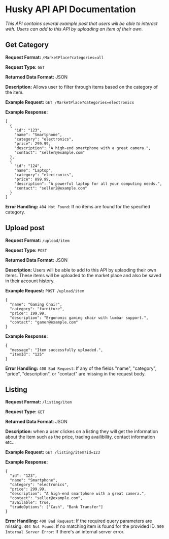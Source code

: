 # Husky API API Documentation
*This API contains several example post that users will be able to interact with. Users can add to
this API by uploading an item of their own.*

## Get Category
**Request Format:** `/MarketPlace?categories=all`

**Request Type:** `GET`

**Returned Data Format:** JSON

**Description:** Allows user to filter through items based on the category of the item.

**Example Request:** `GET /MarketPlace?categories=electronics`

**Example Response:**

```
[
  {
    "id": "123",
    "name": "Smartphone",
    "category": "electronics",
    "price": 299.99,
    "description": "A high-end smartphone with a great camera.",
    "contact": "seller@example.com"
  },
  {
    "id": "124",
    "name": "Laptop",
    "category": "electronics",
    "price": 899.99,
    "description": "A powerful laptop for all your computing needs.",
    "contact": "seller2@example.com"
  }
]
```

**Error Handling:**
`404 Not Found`: If no items are found for the specified category.


## Upload post
**Request Format:** `/upload/item`

**Request Type:** `POST`

**Returned Data Format:** JSON

**Description:** Users will be able to add to this API by uplaoding their own items. These items
will be uploaded to the market place and also be saved in their account history.

**Example Request:** `POST /upload/item`
```
{
  "name": "Gaming Chair",
  "category": "furniture",
  "price": 199.99,
  "description": "Ergonomic gaming chair with lumbar support.",
  "contact": "gamer@example.com"
}
```
**Example Response:**
```
{
  "message": "Item successfully uploaded.",
  "itemId": "125"
}
```

**Error Handling:**
`400 Bad Request`: If any of the fields "name", "category", "price", "description", or "contact" are
missing in the request body.



## Listing
**Request Format:** `/listing/item`

**Request Type:** `GET`

**Returned Data Format**: JSON

**Description:** when a user clickes on a listing they will get the information about the item such
as the price, trading availibility, contact information etc..

**Example Request:** `GET /listing/item?id=123`

**Example Response:**

```
{
  "id": "123",
  "name": "Smartphone",
  "category": "electronics",
  "price": 299.99,
  "description": "A high-end smartphone with a great camera.",
  "contact": "seller@example.com",
  "available": true,
  "tradeOptions": ["Cash", "Bank Transfer"]
}
```

**Error Handling:**
`400 Bad Request`: If the required query parameters are missing.
`404 Not Found`: If no matching item is found for the provided ID.
`500 Internal Server Error`: If there's an internal server error.